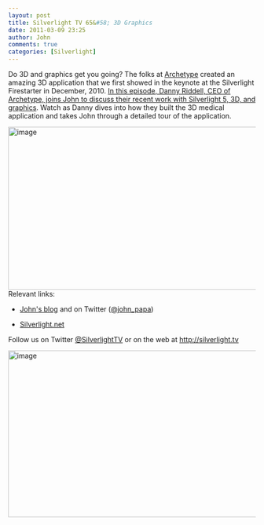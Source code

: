 ```yaml
---
layout: post
title: Silverlight TV 65&#58; 3D Graphics
date: 2011-03-09 23:25
author: John
comments: true
categories: [Silverlight]
---
```

<p>Do 3D and graphics get you going? The folks at <a href="http://www.archetype-inc.com/">Archetype</a> created an amazing 3D application that we first showed in the keynote at the Silverlight Firestarter in December, 2010. <a href="http://jpapa.me/sltv65">In this episode, Danny Riddell, CEO of Archetype, joins John to discuss their recent work with Silverlight 5, 3D, and graphics</a>. Watch as Danny dives into how they built the 3D medical application and takes John through a detailed tour of the application.</p>  <p><a href="http://jpapa.me/sltv65"><img style="background-image: none; border-bottom: 0px; border-left: 0px; padding-left: 0px; padding-right: 0px; display: inline; border-top: 0px; border-right: 0px; padding-top: 0px" title="image" border="0" alt="image" src="http://images.johnpapa.net/wp-content/uploads/files/media/image/Windows-Live-Writer/Silverlight-TV-65-3D-Graphics_11E71/image_5.png" width="595" height="332" /></a>    <br />Relevant links:</p>  <ul>   <li>     <p><a href="/">John's blog</a> and on Twitter (<a href="http://twitter.com/john_papa">@john_papa</a>)</p>   </li>    <li><a href="http://silverlight.net">Silverlight.net</a></li> </ul>  <p>Follow us on Twitter <a href="http://www.twitter.com/SilverlightTV">@SilverlightTV</a> or on the web at <a href="http://silverlight.tv/">http://silverlight.tv</a></p>  <p><a href="http://jpapa.me/sltv65"><img style="background-image: none; border-bottom: 0px; border-left: 0px; padding-left: 0px; padding-right: 0px; display: inline; border-top: 0px; border-right: 0px; padding-top: 0px" title="image" border="0" alt="image" src="http://images.johnpapa.net/wp-content/uploads/files/media/image/Windows-Live-Writer/Silverlight-TV-65-3D-Graphics_11E71/image_6.png" width="602" height="340" /></a></p>

